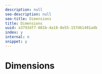 ```yaml
---
description: null
seo-description: null
seo-title: Dimensions
title: Dimensions
uuid: a3793df7-081b-4a18-8e55-157d61401a4b
index: y
internal: n
snippet: y
---
```


# Dimensions

